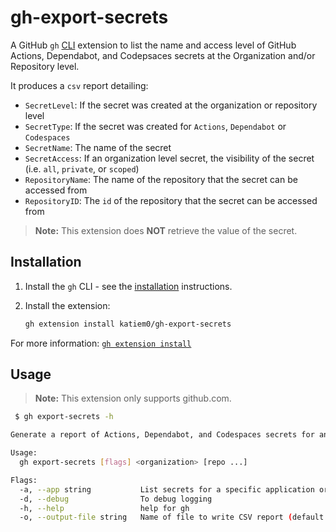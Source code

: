 # gh-export-secrets

A GitHub `gh` [CLI](https://cli.github.com/) extension to list the name and access level of GitHub Actions, Dependabot, and Codepsaces secrets at the Organization and/or Repository level.

It produces a `csv` report detailing:

- `SecretLevel`: If the secret was created at the organization or repository level
- `SecretType`: If the secret was created for `Actions`, `Dependabot` or `Codespaces`
- `SecretName`: The name of the secret
- `SecretAccess`: If an organization level secret, the visibility of the secret (i.e. `all`, `private`, or `scoped`)
- `RepositoryName`: The name of the repository that the secret can be accessed from 
- `RepositoryID`: The `id` of the repository that the secret can be accessed from 

> **Note:**
> This extension does **NOT** retrieve the value of the secret.

## Installation

1. Install the `gh` CLI - see the [installation](https://github.com/cli/cli#installation) instructions.

2. Install the extension:

    ```sh
    gh extension install katiem0/gh-export-secrets
    ```

For more information: [`gh extension install`](https://cli.github.com/manual/gh_extension_install)

## Usage

> **Note:** 
> This extension only supports github.com.

```sh
 $ gh export-secrets -h

Generate a report of Actions, Dependabot, and Codespaces secrets for an organization and/or repositories.

Usage:
  gh export-secrets [flags] <organization> [repo ...] 

Flags:
  -a, --app string           List secrets for a specific application or all: {all|actions|codespaces|dependabot} (default "all")
  -d, --debug                To debug logging
  -h, --help                 help for gh
  -o, --output-file string   Name of file to write CSV report (default "report-20230404132545.csv")
```
